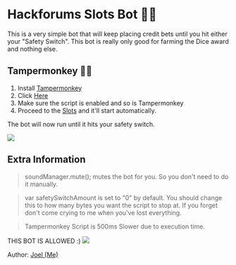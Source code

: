 # Hackforums Slots Bot 🤖🎲
This is a very simple bot that will keep placing credit bets until you hit either your "Safety Switch". This bot is really only good for farming the Dice award and nothing else.

## Tampermonkey 🤖🐵
1) Install <a href="https://www.tampermonkey.net/">Tampermonkey</a>
2) Click <a href="https://openuserjs.org/install/Joel/Hackforums_Slot_Bot.user.js">Here</a>
3) Make sure the script is enabled and so is Tampermonkey
4) Proceed to the <a href="https://hackforums.net/slots.php">Slots</a> and it'll start automatically.

The bot will now run until it hits your safety switch. 

<img src="https://i.gyazo.com/f054f52ed56c48860b89c276ee7627e4.png">

## Extra Information
> soundManager.mute(); mutes the bot for you. So you don't need to do it manually.

> var safetySwitchAmount is set to "0" by default. You should change this to how many bytes you want the script to stop at. If you forget don't come crying to me when you've lost everything.

> Tampermonkey Script is 500ms Slower due to execution time.

THIS BOT IS ALLOWED :)
<img src="https://i.gyazo.com/152594141e9a7e77576e248a63268057.png">

Author: <a href="https://hackforums.net/member.php?action=profile&uid=3790579" target="_blank">Joel (Me)</a>
